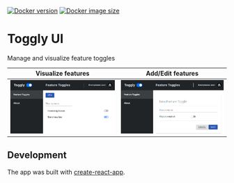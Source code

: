[![Docker version][docker-img]][docker-hub] [![Docker image size][docker-img-size]][docker-hub]

# Toggly UI
Manage and visualize feature toggles

|              Visualize features             |               Add/Edit features              |
| :-----------------------------------------: | :------------------------------------------: |
| ![Trace Search](./media/ss_main_screen.png) | ![Trace Details](./media/ss_add_feature.png) |

## Development

The app was built with [create-react-app](https://github.com/facebookincubator/create-react-app).


[docker-img]: https://img.shields.io/docker/v/pabloubal/toggly-ui?label=docker-hub&style=plastic
[docker-img-size]: https://img.shields.io/docker/image-size/pabloubal/toggly-ui?label=docker-image-size&style=plastic
[docker-hub]: https://hub.docker.com/r/pabloubal/toggly-ui